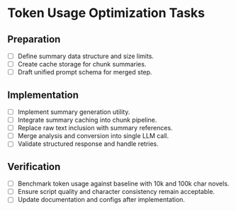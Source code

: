 # Token Usage Optimization Tasks

## Preparation

- [ ] Define summary data structure and size limits.
- [ ] Create cache storage for chunk summaries.
- [ ] Draft unified prompt schema for merged step.

## Implementation

- [ ] Implement summary generation utility.
- [ ] Integrate summary caching into chunk pipeline.
- [ ] Replace raw text inclusion with summary references.
- [ ] Merge analysis and conversion into single LLM call.
- [ ] Validate structured response and handle retries.

## Verification

- [ ] Benchmark token usage against baseline with 10k and 100k char novels.
- [ ] Ensure script quality and character consistency remain acceptable.
- [ ] Update documentation and configs after implementation.
